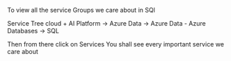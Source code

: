 To view all the service Groups we care about in SQl

Service Tree
cloud + AI Platform -> Azure Data -> Azure Data - Azure Databases -> SQL

Then from there click on Services
You shall see every important service we care about

